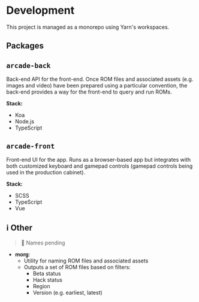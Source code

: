 # Development

This project is managed as a monorepo using Yarn's workspaces.

## Packages

## `arcade-back`

Back-end API for the front-end. Once ROM files and associated assets (e.g.
images and video) have been prepared using a particular convention, the back-end
provides a way for the front-end to query and run ROMs.

**Stack:**

- Koa
- Node.js
- TypeScript

## `arcade-front`

Front-end UI for the app. Runs as a browser-based app but integrates with both
customized keyboard and gamepad controls (gamepad controls being used in the
production cabinet).

**Stack:**

- SCSS
- TypeScript
- Vue

## :information_source: Other

> :egg: Names pending

- **morg**:
  - Utility for naming ROM files and associated assets
  - Outputs a set of ROM files based on filters:
    - Beta status
    - Hack status
    - Region
    - Version (e.g. earliest, latest)

